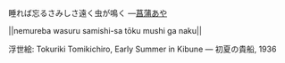 睡れば忘るさみしさ遠く虫が鳴く
—[菖蒲あや](https://ja.wikipedia.org/wiki/菖蒲あや)

||nemureba wasuru samishi-sa tōku mushi ga naku||

浮世絵: Tokuriki Tomikichiro, Early Summer in Kibune — 初夏の貴船, 1936